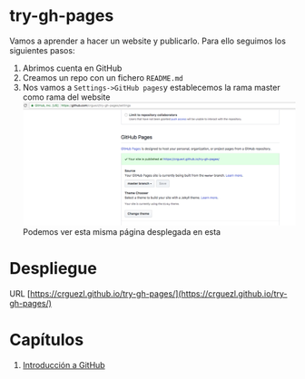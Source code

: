 # try-gh-pages

Vamos a aprender a hacer un website y publicarlo.
Para ello seguimos los siguientes pasos:

1. Abrimos cuenta en GitHub
2. Creamos un repo con un fichero `README.md`
3. Nos vamos a `Settings->GitHub pages`y establecemos la rama master como rama del website
   ![Activacion de las gh-pages](images/Captura%20de%20pantalla%202017-11-07%20a%20las%2012.28.58.png)
Podemos ver esta misma página desplegada en esta

# Despliegue

URL [https://crguezl.github.io/try-gh-pages/](https://crguezl.github.io/try-gh-pages/)

# Capítulos

1. [Introducción a GitHub](hello-github.md)
